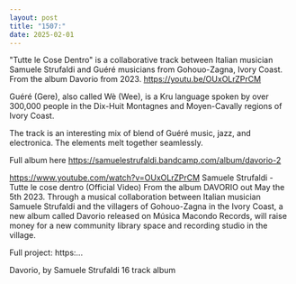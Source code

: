 ```yaml
---
layout: post
title: "1507:"
date: 2025-02-01
---
```


"Tutte le Cose Dentro" is a collaborative track between Italian musician Samuele Strufaldi and Guéré musicians from Gohouo-Zagna, Ivory Coast. From the album Davorio from 2023.
https://youtu.be/OUxOLrZPrCM

Guéré (Gere), also called Wè (Wee), is a Kru language spoken by over 300,000 people in the Dix-Huit Montagnes and Moyen-Cavally regions of Ivory Coast. 

The track is an interesting mix of blend of Guéré music, jazz, and electronica. The elements melt together seamlessly.

 Full album here
https://samuelestrufaldi.bandcamp.com/album/davorio-2

https://www.youtube.com/watch?v=OUxOLrZPrCM
Samuele Strufaldi - Tutte le cose dentro (Official Video)
From the album DAVORIO out May the 5th 2023. Through a musical collaboration between Italian musician Samuele Strufaldi and the villagers of Gohouo-Zagna in the Ivory Coast, a new album called Davorio released on Música Macondo Records, will raise money for a new community library space and recording studio in the village.

Full project:  https:...

Davorio, by Samuele Strufaldi
16 track album

